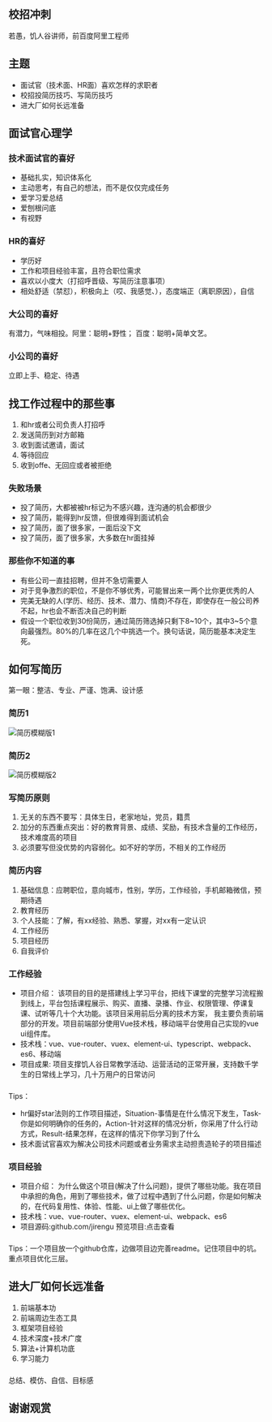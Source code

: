 ## 校招冲刺
若愚，饥人谷讲师，前百度阿里工程师

## 主题
- 面试官（技术面、HR面）喜欢怎样的求职者
- 校招投简历技巧、写简历技巧
- 进大厂如何长远准备

## 面试官心理学

### 技术面试官的喜好

- 基础扎实，知识体系化
- 主动思考，有自己的想法，而不是仅仅完成任务
- 爱学习爱总结
- 爱刨根问底
- 有视野


### HR的喜好

- 学历好
- 工作和项目经验丰富，且符合职位需求
- 喜欢以小度大（打招呼晋级、写简历注意事项）
- 相处舒适（禁怼），积极向上（哎、我感觉、），态度端正（离职原因），自信


### 大公司的喜好
有潜力，气味相投。阿里：聪明+野性； 百度：聪明+简单文艺。

### 小公司的喜好
立即上手、稳定、待遇

## 找工作过程中的那些事
1. 和hr或者公司负责人打招呼
2. 发送简历到对方邮箱
3. 收到面试邀请，面试
4. 等待回应
5. 收到offe、无回应或者被拒绝

### 失败场景

- 投了简历，大都被被hr标记为不感兴趣，连沟通的机会都很少
- 投了简历，能得到hr反馈，但很难得到面试机会
- 投了简历，面了很多家，一面后没下文
- 投了简历，面了很多家，大多数在hr面挂掉


### 那些你不知道的事
- 有些公司一直挂招聘，但并不急切需要人
- 对于竞争激烈的职位，不是你不够优秀，可能冒出来一两个比你更优秀的人
- 完美无缺的人(学历、经历、技术、潜力、情商)不存在，即使存在一般公司养不起，hr也会不断否决自己的判断
- 假设一个职位收到30份简历，通过简历筛选掉只剩下8~10个，其中3~5个意向最强烈。80%的几率在这几个中挑选一个。换句话说，简历能基本决定生死。


## 如何写简历
第一眼：整洁、专业、严谨、饱满、设计感

### 简历1
![简历模糊版1](https://cloud.hunger-valley.com/简历背景1.png-big)

### 简历2
![简历模糊版2](https://cloud.hunger-valley.com/简历背景2.png-big)

### 写简历原则
1. 无关的东西不要写：具体生日，老家地址，党员，籍贯
2. 加分的东西重点突出：好的教育背景、成绩、奖励，有技术含量的工作经历，技术难度高的项目
3. 必须要写但没优势的内容弱化。如不好的学历，不相关的工作经历

### 简历内容
1. 基础信息：应聘职位，意向城市，性别，学历，工作经验，手机邮箱微信，预期待遇
2. 教育经历
3. 个人技能：了解，有xx经验、熟悉、掌握，对xx有一定认识
4. 工作经历
5. 项目经历
6. 自我评价

### 工作经验
- 项目介绍： 该项目的目的是搭建线上学习平台，把线下课堂的完整学习流程搬到线上，平台包括课程展示、购买、直播、录播、作业、权限管理、停课复课、试听等几十个大功能。该项目采用前后分离的技术方案， 我主要负责前端部分的开发。项目前端部分使用Vue技术栈，移动端平台使用自己实现的vue ui组件库。
- 技术栈：vue、vue-router、vuex、element-ui、typescript、webpack、es6、移动端
- 项目成果: 项目支撑饥人谷日常教学活动、运营活动的正常开展，支持数千学生的日常线上学习，几十万用户的日常访问

### 
Tips： 

- hr偏好star法则的工作项目描述，Situation-事情是在什么情况下发生，Task-你是如何明确你的任务的，Action-针对这样的情况分析，你采用了什么行动方式，Result-结果怎样，在这样的情况下你学习到了什么
- 技术面试官喜欢为解决公司技术问题或者业务需求主动担责造轮子的项目描述


### 项目经验
- 项目介绍： 为什么做这个项目(解决了什么问题)，提供了哪些功能。我在项目中承担的角色，用到了哪些技术，做了过程中遇到了什么问题，你是如何解决的，在代码复用性、体验、性能、ui上做了哪些优化。
- 技术栈：vue、vue-router、vuex、element-ui、webpack、es6
- 项目源码:github.com/jirengu  预览项目:点击查看

### 
Tips：一个项目放一个github仓库，边做项目边完善readme。记住项目中的坑。重点项目优化三层。

## 进大厂如何长远准备
1. 前端基本功
2. 前端周边生态工具
3. 框架项目经验
4. 技术深度+技术广度
5. 算法+计算机功底
6. 学习能力

### 
总结、模仿、自信、目标感

## 谢谢观赏


